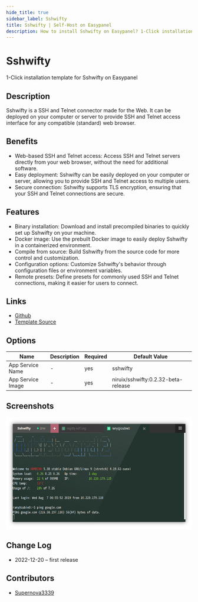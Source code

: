 ```yaml
---
hide_title: true
sidebar_label: Sshwifty
title: Sshwifty | Self-Host on Easypanel
description: How to install Sshwifty on Easypanel? 1-Click installation template for Sshwifty on Easypanel
---
```


<!-- generated -->

# Sshwifty

1-Click installation template for Sshwifty on Easypanel

## Description

Sshwifty is a SSH and Telnet connector made for the Web. It can be deployed on your computer or server to provide SSH and Telnet access interface for any compatible (standard) web browser.

## Benefits

- Web-based SSH and Telnet access: Access SSH and Telnet servers directly from your web browser, without the need for additional software.
- Easy deployment: Sshwifty can be easily deployed on your computer or server, allowing you to provide SSH and Telnet access to multiple users.
- Secure connection: Sshwifty supports TLS encryption, ensuring that your SSH and Telnet connections are secure.

## Features

- Binary installation: Download and install precompiled binaries to quickly set up Sshwifty on your machine.
- Docker image: Use the prebuilt Docker image to easily deploy Sshwifty in a containerized environment.
- Compile from source: Build Sshwifty from the source code for more control and customization.
- Configuration options: Customize Sshwifty's behavior through configuration files or environment variables.
- Remote presets: Define presets for commonly used SSH and Telnet connections, making it easier for users to connect.

## Links

- [Github](https://github.com/nirui/sshwifty)
- [Template Source](https://github.com/easypanel-io/templates/tree/main/templates/sshwifty)

## Options

Name | Description | Required | Default Value
-|-|-|-
App Service Name | - | yes | sshwifty
App Service Image | - | yes | niruix/sshwifty:0.2.32-beta-release

## Screenshots

![Sshwifty Screenshot](./assets/screenshot.png)

## Change Log

- 2022-12-20 – first release

## Contributors

- [Supernova3339](https://github.com/Supernova3339)
